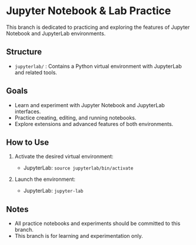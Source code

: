 # Jupyter Notebook & Lab Practice

This branch is dedicated to practicing and exploring the features of Jupyter Notebook and JupyterLab environments.

## Structure
- `jupyterlab/` : Contains a Python virtual environment with JupyterLab and related tools.

## Goals
- Learn and experiment with Jupyter Notebook and JupyterLab interfaces.
- Practice creating, editing, and running notebooks.
- Explore extensions and advanced features of both environments.

## How to Use
1. Activate the desired virtual environment:
   - JupyterLab: `source jupyterlab/bin/activate`
   
2. Launch the environment:
   - JupyterLab: `jupyter-lab`

## Notes
- All practice notebooks and experiments should be committed to this branch.
- This branch is for learning and experimentation only.
